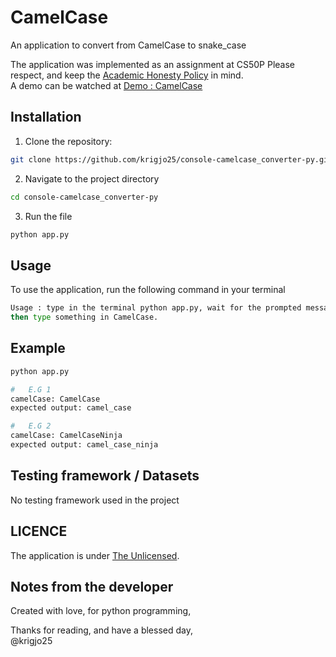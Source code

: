 # CamelCase
An application to convert from CamelCase to snake_case

The application was implemented as an assignment at CS50P
Please respect, and keep the [Academic Honesty Policy](https://cs50.harvard.edu/x/2023/honesty/) in mind.<br>
A demo can be watched at [Demo : CamelCase](https://cs50.harvard.edu/python/2022/psets/2/camel/)

## Installation
1. Clone the repository:
```sh
git clone https://github.com/krigjo25/console-camelcase_converter-py.git
```

2. Navigate to the project directory
```sh
cd console-camelcase_converter-py
```

3. Run the file
```sh
python app.py
```

##  Usage
To use the application, run the following command in your terminal

```sh
Usage : type in the terminal python app.py, wait for the prompted message
then type something in CamelCase.
```

## Example
```sh
python app.py

#   E.G 1
camelCase: CamelCase
expected output: camel_case

#   E.G 2
camelCase: CamelCaseNinja
expected output: camel_case_ninja
```

##  Testing framework / Datasets
No testing framework used in the project

## LICENCE
The application is under [The Unlicensed](./LICENCE).

## Notes from the developer
Created with love, for python programming,

Thanks for reading, and have a blessed day,<br>
@krigjo25